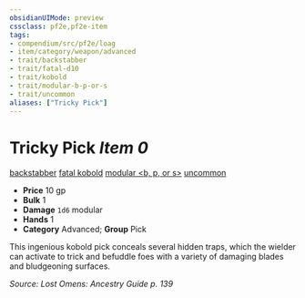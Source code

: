 ```yaml
---
obsidianUIMode: preview
cssclass: pf2e,pf2e-item
tags:
- compendium/src/pf2e/loag
- item/category/weapon/advanced
- trait/backstabber
- trait/fatal-d10
- trait/kobold
- trait/modular-b-p-or-s
- trait/uncommon
aliases: ["Tricky Pick"]
---
```

# Tricky Pick *Item 0*  
[backstabber](rules/traits/backstabber.md)  [fatal <d10>](rules/traits/fatal.md)  [kobold](rules/traits/kobold-b1.md)  [modular <b, p, or s>](rules/traits/modular-logm.md)  [uncommon](rules/traits/uncommon.md)  

- **Price** 10 gp
- **Bulk** 1
- **Damage** `1d6` modular
- **Hands** 1
- **Category** Advanced; **Group** Pick 

This ingenious kobold pick conceals several hidden traps, which the wielder can activate to trick and befuddle foes with a variety of damaging blades and bludgeoning surfaces.

*Source: Lost Omens: Ancestry Guide p. 139*